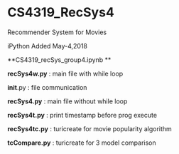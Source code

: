 # CS4319_RecSys4
Recommender System for Movies

iPython Added May-4,2018

 **CS4319_recSys_group4.ipynb **
 
 **recSys4w.py** : main file with while loop
 
__init__.py : file communication

**recSys4.py** : main file without while loop

**recSys4t.py** : print timestamp before prog execute

**recSys4tc.py** : turicreate for movie popularity algorithm

**tcCompare.py** : turicreate for 3 model comparison
